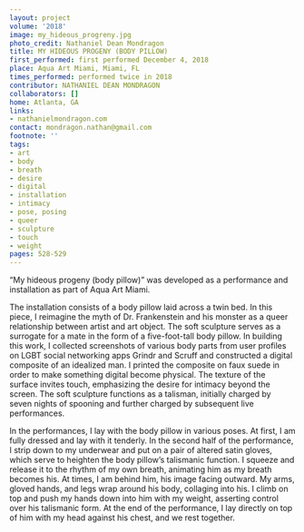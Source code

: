 ```yaml
---
layout: project
volume: '2018'
image: my_hideous_progreny.jpg
photo_credit: Nathaniel Dean Mondragon
title: MY HIDEOUS PROGENY (BODY PILLOW)
first_performed: first performed December 4, 2018
place: Aqua Art Miami, Miami, FL
times_performed: performed twice in 2018
contributor: NATHANIEL DEAN MONDRAGON
collaborators: []
home: Atlanta, GA
links:
- nathanielmondragon.com
contact: mondragon.nathan@gmail.com
footnote: ''
tags:
- art
- body
- breath
- desire
- digital
- installation
- intimacy
- pose, posing
- queer
- sculpture
- touch
- weight
pages: 528-529
---
```




“My hideous progeny (body pillow)” was developed as a performance and installation as part of Aqua Art Miami.

The installation consists of a body pillow laid across a twin bed. In this piece, I reimagine the myth of Dr. Frankenstein and his monster as a queer relationship between artist and art object. The soft sculpture serves as a surrogate for a mate in the form of a five-foot-tall body pillow. In building this work, I collected screenshots of various body parts from user profiles on LGBT social networking apps Grindr and Scruff and constructed a digital composite of an idealized man. I printed the composite on faux suede in order to make something digital become physical. The texture of the surface invites touch, emphasizing the desire for intimacy beyond the screen. The soft sculpture functions as a talisman, initially charged by seven nights of spooning and further charged by subsequent live performances.

In the performances, I lay with the body pillow in various poses. At first, I am fully dressed and lay with it tenderly. In the second half of the performance, I strip down to my underwear and put on a pair of altered satin gloves, which serve to heighten the body pillow’s talismanic function. I squeeze and release it to the rhythm of my own breath, animating him as my breath becomes his. At times, I am behind him, his image facing outward. My arms, gloved hands, and legs wrap around his body, collaging into his. I climb on top and push my hands down into him with my weight, asserting control over his talismanic form. At the end of the performance, I lay directly on top of him with my head against his chest, and we rest together.
